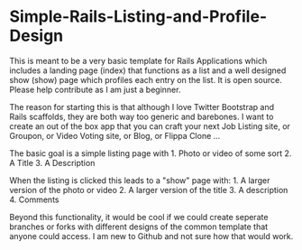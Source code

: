 Simple-Rails-Listing-and-Profile-Design
=======================================

This is meant to be a very basic template for Rails Applications which includes a landing page (index) that functions as a list and a well designed show (show) page which profiles each entry on the list. It is open source. Please help contribute as I am just a beginner. 

The reason for starting this is that although I love Twitter Bootstrap and Rails scaffolds, they are both way too generic and barebones. I want to create an out of the box app that you can craft your next Job Listing site, or Groupon, or Video Voting site, or Blog, or Flippa Clone ...

The basic goal is a simple listing page with 1. Photo or video of some sort 2. A Title 3. A Description

When the listing is clicked this leads to a "show" page with: 1. A larger version of the photo or video 2. A larger version of the title 3. A description
4. Comments

Beyond this functionality, it would be cool if we could create seperate branches or forks with different designs of the common template that anyone could access. I am new to Github and not sure how that would work.
